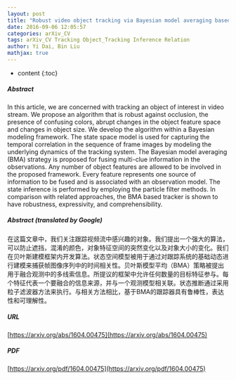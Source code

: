```yaml
---
layout: post
title: "Robust video object tracking via Bayesian model averaging based feature fusion"
date: 2016-09-06 12:05:57
categories: arXiv_CV
tags: arXiv_CV Tracking Object_Tracking Inference Relation
author: Yi Dai, Bin Liu
mathjax: true
---
```


* content
{:toc}

##### Abstract
In this article, we are concerned with tracking an object of interest in video stream. We propose an algorithm that is robust against occlusion, the presence of confusing colors, abrupt changes in the object feature space and changes in object size. We develop the algorithm within a Bayesian modeling framework. The state space model is used for capturing the temporal correlation in the sequence of frame images by modeling the underlying dynamics of the tracking system. The Bayesian model averaging (BMA) strategy is proposed for fusing multi-clue information in the observations. Any number of object features are allowed to be involved in the proposed framework. Every feature represents one source of information to be fused and is associated with an observation model. The state inference is performed by employing the particle filter methods. In comparison with related approaches, the BMA based tracker is shown to have robustness, expressivity, and comprehensibility.

##### Abstract (translated by Google)
在这篇文章中，我们关注跟踪视频流中感兴趣的对象。我们提出一个强大的算法，可以防止遮挡，混淆的颜色，对象特征空间的突然变化以及对象大小的变化。我们在贝叶斯建模框架内开发算法。状态空间模型被用于通过对跟踪系统的基础动态进行建模来捕获帧图像序列中的时间相关性。贝叶斯模型平均（BMA）策略被提出用于融合观测中的多线索信息。所提议的框架中允许任何数量的目标特征参与。每个特征代表一个要融合的信息来源，并与一个观测模型相关联。状态推断通过采用粒子滤波器方法来执行。与相关方法相比，基于BMA的跟踪器具有鲁棒性，表达性和可理解性。

##### URL
[https://arxiv.org/abs/1604.00475](https://arxiv.org/abs/1604.00475)

##### PDF
[https://arxiv.org/pdf/1604.00475](https://arxiv.org/pdf/1604.00475)

